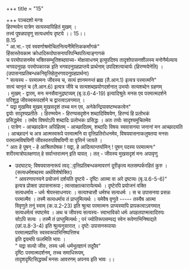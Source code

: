 +++
title = "15"

+++
पञ्चदशो मन्त्रः  
हिरण्मयेन पात्रेण सत्यस्यापिहितं मुखम् ।  
तत्त्वं पूषन्नपावृणु सत्यधर्माय दृष्टये ।। 15।।  
B.15  
" आ.भा.- एवं स्ववर्णाश्रमोचितनित्यनैमित्तिककर्मांगकं"  
हिंसास्तेयकाम क्रोधादिरूपोपासनापरिपन्थिपरित्याङ्गागकं  
च परमोपासनमेव भक्तिसम्भूतिशब्दवाच्य- मोक्षसाधनम् इत्युपदिश्य तादृशोपासनशीलस्य मनोनैर्मल्याय  
भगवदनुग्रहः परमोपकारक इति भगवदनुग्रहप्राप्तये प्रार्थनाम् उपदिशत्याचार्यः (हिरण्मयेनेति) ।  
(उपासनाप्रतिबन्धकनिवृत्तिहेतुभगवदनुग्रहप्रार्थना)  
" सत्यस्य - परमात्मनः जीवस्य च, सत्यं ज्ञानमनन्तं ब्रह्म (तै.आन.1) इत्यत्र परमात्मनि"  
सत्यं चानृतं च (तै.आन.6) इत्यत्र जीवे च सत्यशब्दप्रयोगदर्शनात् उभयोः सत्यशब्देन ग्रहणम्  
। मुखम् - द्वारम्, मनः मनसैवानुद्रष्टव्यम् (बृ.उ.6-4-19) इत्यादिश्रुतेः मनस एव परमात्मदर्शने  
परिशुद्ध जीवस्वरूपदर्शने च द्वारत्वाऽवगमात् ।  
" यद्वा मुखमिव मुखम् मुखसदृशं तच्च मन एव, अनेकेन्द्रियावष्टम्भकत्वेन"  
द्वयोः सादृश्यप्रतीतेः । हिरण्मयेन - हिरण्यसदृशेन शब्दादिविषयेण, हिरण्यं हि प्रलोभकं  
प्रसिद्धमेव । तथैव विषयोऽपि शब्दादिः प्रलोभकः प्रसिद्धः । अतः तयोः सादृश्यमुचितमेव  
। पात्रेण - आच्छादकेन अपिहितम् - आच्छादितम्, शब्दादिः विषयः स्ववासनया जनानां मन आच्छादयति  
। आच्छादनं च अत्र आत्मस्वरूपे परमात्मनि वा वृत्तिप्रतिरोधनमेव, विषयवासनाकलुषतया मनसः  
परमात्मविषयिणी जीवस्वरुपविषयिणी वा वृत्तिर्न जायते ।  
" अतः हे पूषन् - हे आश्रितपोषक ! यद्वा, हे आदित्यान्तर्यामिन् ! पूषन् पदस्य परमात्मनः"  
शरीरमात्रोपलक्षणात् हे सर्वान्तरात्मन् इति यावत् । तत् - जीवस्य मुखसदृशं मनः अपावृणु  
- उदघाटय; विषयवासनारूपं त्वद््वृत्तिप्रतिबन्धकमावरणं दूरीकृत्य मलसम्पर्करहितं कुरु ।  
(सत्यधर्मशब्दस्य अर्थविशेषोक्तिः)  
" आवरणापनयने प्रयोजनं दर्शयति दृष्टये - दृष्टिः आत्मा वा अरे द्रष्टव्यः (बृ.उ.6-5-6)"  
इत्यत्र प्रोक्ता उपासनारूपा ; त्वत्साक्षात्कारायेत्यर्थः । दृष्टेरपि प्रयोजनं वक्ति  
सत्यधर्माय - धर्मः श्रेयस्साधनपरः । सत्यश्चासौ धर्मश्च सत्यधर्मः । स च उपासनया प्रसन्नः  
परमात्मैव । तस्मै सत्यधर्माय तं प्राप्तुमित्यर्थः । यमेवैष वृणुते ----- तस्यैष आत्मा  
विवृणुते तनूं स्वाम् (क.उ.2-23) इति श्रुत्या परमात्मनः प्राप्यस्यापि प्रापकत्वाऽवगमात्  
सत्यधर्मत्वं स्पष्टमेव । अथ च जीवस्य सत्यस्य- स्वाभाविको धर्मः अपहतपाप्मत्वादिरुपः  
सोऽपि सत्यः । तस्मै तं प्राप्तुमित्यर्थः ; परं ज्योतिरूपसम्पद्य स्वेन रूपेणाभिनिष्पद्यते  
(छां.उ.8-3-4) इति श्रुत्यनुसारात् । दृष्टेः उपासनरूपायाः  
परमात्मप्राप्तिः स्वस्वरूपाभिनिष्पत्तिश्च  
इति द्वयमपि फलमिति भावः ।  
" यद्वा सत्यो जीवः, तस्य धर्मः धर्मभूतज्ञानं तदूपैव"  
दृष्टिः परमात्मदर्शनम्, तच्च समाधिरूपम्,  
तादृशदृष्टिसिद्धयर्थं मनसः आवरणम् अपनय इति भावः ।।